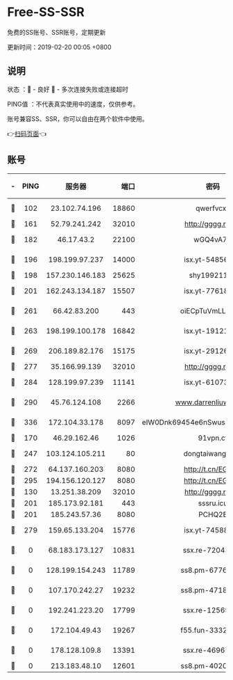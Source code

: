 # Free-SS-SSR

免费的SS账号、SSR账号，定期更新

更新时间：2019-02-20 00:05 +0800

## 说明

状态     ：🙂 - 良好 🙁 - 多次连接失败或连接超时

PING值   ：不代表真实使用中的速度，仅供参考。

账号兼容SS、SSR，你可以自由在两个软件中使用。

👉[扫码页面](https://liesauer.github.io/free-ss-ssr.github.io/)👈

## 账号

|-|PING|服务器|端口|密码|加密方式|区域|
|:----:|:----:|:-----:|-----:|:----:|:----:|:----:|
|🙂|102|23.102.74.196|18860|qwerfvcxz|aes-256-gcm|JP|
|🙂|161|52.79.241.242|32010|http://gggg.rocks|chacha20|KR|
|🙂|182|46.17.43.2|22100|wGQ4vA7D|aes-256-gcm|RU|
|🙂|196|198.199.97.237|14000|isx.yt-54856932|aes-256-cfb|US|
|🙂|198|157.230.146.183|25625|shy19921124|rc4-md5|US|
|🙂|201|162.243.134.187|15507|isx.yt-77618718|aes-256-cfb|US|
|🙂|261|66.42.83.200|443|oiECpTuVmLLxk4Ts|aes-256-cfb|US|
|🙂|263|198.199.100.178|16842|isx.yt-19121084|aes-256-cfb|US|
|🙂|269|206.189.82.176|15175|isx.yt-29126697|aes-256-cfb|SG|
|🙂|277|35.166.99.139|32010|http://gggg.rocks|chacha20|US|
|🙂|284|128.199.97.239|11141|isx.yt-61073883|aes-256-cfb|SG|
|🙂|290|45.76.124.108|2266|www.darrenliuwei.com|aes-256-cfb|AU|
|🙂|336|172.104.33.178|8097|eIW0Dnk69454e6nSwuspv9DmS201tQ0D|aes-256-cfb|SG|
|🙂|170|46.29.162.46|1026|91vpn.cf|rc4-md5|RU|
|🙂|247|103.124.105.211|80|dongtaiwang.com|aes-256-cfb|US|
|🙂|272|64.137.160.203|8080|http://t.cn/EGJIyrl|rc4-md5|CA|
|🙂|295|194.156.120.127|8080|http://t.cn/EGJIyrl|rc4-md5|RU|
|🙁|130|13.251.38.209|32010|http://gggg.rocks|chacha20|SG|
|🙁|201|185.173.92.181|443|sssru.icu|rc4-md5|RU|
|🙁|201|185.243.57.36|8080|PCHQ2E|rc4-md5|US|
|🙁|279|159.65.133.204|15776|isx.yt-74588926|aes-256-cfb|SG|
|🙁|0|68.183.173.127|10831|ssx.re-72043236|aes-256-cfb|US|
|🙁|0|128.199.154.243|11789|ss8.pm-67760833|aes-256-cfb|SG|
|🙁|0|107.170.242.27|19232|ss8.pm-47184551|aes-256-cfb|US|
|🙁|0|192.241.223.20|17799|ssx.re-12569451|aes-256-cfb|US|
|🙁|0|172.104.49.43|19267|f55.fun-33324216|aes-256-cfb|SG|
|🙁|0|178.128.109.8|13391|ssx.re-46967706|aes-256-cfb|SG|
|🙁|0|213.183.48.10|12601|ss8.pm-40202630|rc4-md5|RU|

